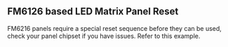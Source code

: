 ## FM6126 based LED Matrix Panel Reset ##

FM6216 panels require a special reset sequence before they can be used, check your panel chipset if you have issues. Refer to this example.

